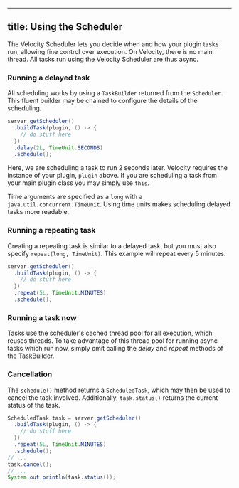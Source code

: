 
---
title: Using the Scheduler
---

The Velocity Scheduler lets you decide when and how your plugin tasks run, allowing fine control over execution.
On Velocity, there is no main thread. All tasks run using the Velocity Scheduler are thus async.

### Running a delayed task

All scheduling works by using a `TaskBuilder` returned from the `Scheduler`. This fluent builder may be chained to configure
the details of the scheduling.

```java
server.getScheduler()
  .buildTask(plugin, () -> {
    // do stuff here
  })
  .delay(2L, TimeUnit.SECONDS)
  .schedule();
```

Here, we are scheduling a task to run 2 seconds later. Velocity requires the instance of your plugin, `plugin` above. If you are
scheduling a task from your main plugin class you may simply use `this`.

Time arguments are specified as a `long` with a `java.util.concurrent.TimeUnit`. Using time units makes scheduling delayed tasks more readable.

### Running a repeating task

Creating a repeating task is similar to a delayed task, but you must also specify `repeat(long, TimeUnit)`.
This example will repeat every 5 minutes.

```java
server.getScheduler()
  .buildTask(plugin, () -> {
    // do stuff here
  })
  .repeat(5L, TimeUnit.MINUTES)
  .schedule();
```

### Running a task now

Tasks use the scheduler's cached thread pool for all execution, which reuses threads. To take advantage of this thread pool
for running async tasks which run now, simply omit calling the *delay* and *repeat* methods of the TaskBuilder.

### Cancellation

The `schedule()` method returns a `ScheduledTask`, which may then be used to cancel the task involved. Additionally, `task.status()`
returns the current status of the task.

```java
ScheduledTask task = server.getScheduler()
  .buildTask(plugin, () -> {
    // do stuff here
  })
  .repeat(5L, TimeUnit.MINUTES)
  .schedule();
// ...
task.cancel();
// ...
System.out.println(task.status());
```

